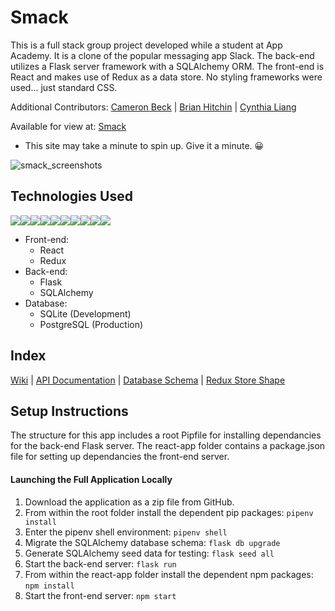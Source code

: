 # Smack

This is a full stack group project developed while a student at App Academy.  It is a clone of the popular messaging app Slack.  The back-end utilizes a Flask server framework with a SQLAlchemy ORM. The front-end is React and makes use of Redux as a data store. No styling frameworks were used... just standard CSS.

Additional Contributors: 
[Cameron Beck](https://github.com/cbkinase) |
[Brian Hitchin](https://github.com/brianhitchin) |
[Cynthia Liang](https://github.com/cynthialiang00)

Available for view at: [Smack](https://davet-smack.onrender.com/)
* This site may take a minute to spin up.  Give it a minute. 😀 

![smack_screenshots](https://user-images.githubusercontent.com/111056707/236525525-acaef303-4d02-40cd-b79b-f31d92bf2a63.png)


## Technologies Used

<img src="https://img.shields.io/badge/JavaScript-323330?style=for-the-badge&logo=javascript&logoColor=F7DF1E" /><img src="https://img.shields.io/badge/Python-3776AB?style=for-the-badge&logo=python&logoColor=white" /><img src="https://img.shields.io/badge/Flask-000000?style=for-the-badge&logo=flask&logoColor=white" /><img src="https://img.shields.io/badge/SQLite-07405E?style=for-the-badge&logo=sqlite&logoColor=white" /><img src="https://img.shields.io/badge/PostgreSQL-316192?style=for-the-badge&logo=postgresql&logoColor=white" /><img src="https://img.shields.io/badge/HTML5-E34F26?style=for-the-badge&logo=html5&logoColor=white" /><img src="https://img.shields.io/badge/CSS3-1572B6?style=for-the-badge&logo=css3&logoColor=white" /><img src="https://img.shields.io/badge/React-20232A?style=for-the-badge&logo=react&logoColor=61DAFB" /><img src="https://img.shields.io/badge/Redux-593D88?style=for-the-badge&logo=redux&logoColor=white" /><img src="https://img.shields.io/badge/GitHub-100000?style=for-the-badge&logo=github&logoColor=white" />

* Front-end:
  * React
  * Redux
* Back-end:
  * Flask
  * SQLAlchemy
* Database:
  * SQLite (Development)
  * PostgreSQL (Production)

## Index

[Wiki](https://github.com/dtitus929/Smack/wiki) |
[API Documentation](https://github.com/dtitus929/Smack/wiki/API-Documentation) |
[Database Schema](https://github.com/dtitus929/Smack/wiki/DB-Schema) |
[Redux Store Shape](https://github.com/dtitus929/Smack/wiki/Redux-Store-Shape)

## Setup Instructions

The structure for this app includes a root Pipfile for installing dependancies for the back-end Flask server.  The react-app folder contains a package.json file for setting up dependancies the front-end server.

#### Launching the Full Application Locally

1. Download the application as a zip file from GitHub.
2. From within the root folder install the dependent pip packages: `pipenv install`
3. Enter the pipenv shell environment: `pipenv shell`
4. Migrate the SQLAlchemy database schema: `flask db upgrade`
5. Generate SQLAlchemy seed data for testing: `flask seed all`
6. Start the back-end server: `flask run`
7. From within the react-app folder install the dependent npm packages: `npm install`
7. Start the front-end server: `npm start`




